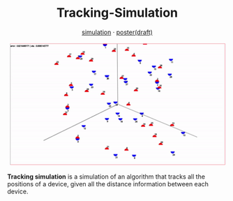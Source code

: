 <h1 align="center">Tracking-Simulation</h1>

<p align="center"><a href="https://erados.github.io/2022_Tracking_Simulation/simulation.html">simulation</a> &middot; <a href="./etc/poster_draft.pdf">poster(draft)</a> </p>

<p align="center"><img src="etc/simulation.gif" width="500px"></p>


**Tracking simulation** is a simulation of an algorithm that tracks all the positions of a device, given all the distance information between each device.
